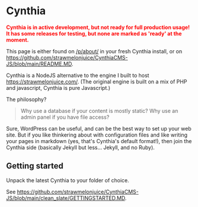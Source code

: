 # Cynthia

<font style="color: red"><b>

Cynthia is in active development, but not ready for full production usage! It has some releases for testing, but none are marked as 'ready' at the moment.

</font></b>

This page is either found on [/p/about/](/p/about/) in your fresh Cynthia install, or on <https://github.com/strawmelonjuice/CynthiaCMS-JS/blob/main/README.MD>.

Cynthia is a NodeJS alternative to the engine I built to host <https://strawmelonjuice.com/>. (The original engine is built on a mix of PHP and javascript, Cynthia is pure Javascript.)

The philosophy?

> Why use a database if your content is mostly static? Why use an admin panel if you have file access?

Sure, WordPress can be useful, and can be the best way to set up your web site.
But if you like thinkering about with configuration files and like writing your pages in markdown (yes, that's Cynthia's default format!), then join the Cynthia side (basically Jekyll but less... Jekyll, and no Ruby).

## Getting started

Unpack the latest Cynthia to your folder of choice.



See <https://github.com/strawmelonjuice/CynthiaCMS-JS/blob/main/clean_slate/GETTINGSTARTED.MD>.